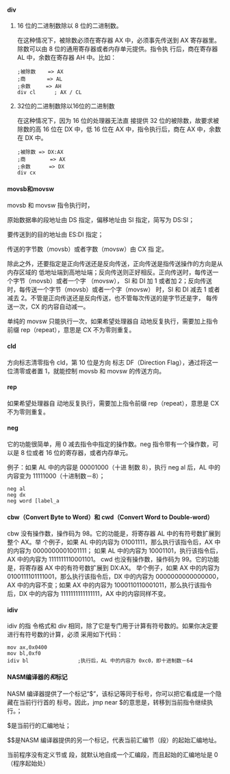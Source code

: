 #### div

1. 16 位的二进制数除以 8 位的二进制数。

    在这种情况下，被除数必须在寄存器 AX 中，必须事先传送到 AX 寄存器里。除数可以由 8 位的通用寄存器或者内存单元提供。指令执 行后，商在寄存器 AL 中，余数在寄存器 AH 中。比如：

    ```assembly
    ;被除数	=> AX
    ;商		 => AL
    ;余数		=> AH
    div cl		; AX / CL
    ```

2. 32位的二进制数除以16位的二进制数

   在这种情况下，因为 16 位的处理器无法直 接提供 32 位的被除数，故要求被除数的高 16 位在 DX 中，低 16 位在 AX 中，指令执行后，商在 AX 中，余数在 DX 中。

   ```assembly
   ;被除数	=> DX:AX
   ;商		 => AX
   ;余数		=> DX
   div cx
   ```



#### movsb和movsw 

movsb 和 movsw 指令执行时，

原始数据串的段地址由 DS 指定，偏移地址由 SI 指定，简写为 DS:SI；

要传送到的目的地址由 ES:DI 指定；

传送的字节数（movsb）或者字数（movsw）由 CX 指 定。

除此之外，还要指定是正向传送还是反向传送，正向传送是指传送操作的方向是从内存区域的 低地址端到高地址端；反向传送则正好相反。正向传送时，每传送一个字节（movsb）或者一个字 （movsw）， SI 和 DI 加 1 或者加 2；反向传送时，每传送一个字节（movsb）或者一个字（movsw） 时，SI 和 DI 减去 1 或者减去 2。不管是正向传送还是反向传送，也不管每次传送的是字节还是字， 每传送一次，CX 的内容自动减一。

单纯的 movsw 只能执行一次，如果希望处理器自 动地反复执行，需要加上指令前缀 rep（repeat），意思是 CX 不为零则重复。



#### cld

方向标志清零指令 cld，第 10 位是方向 标志 DF（Direction Flag），通过将这一位清零或者置 1，就能控制 movsb 和 movsw 的传送方向。 



####  rep

如果希望处理器自 动地反复执行，需要加上指令前缀 rep（repeat），意思是 CX 不为零则重复。



#### neg

它的功能很简单，用 0 减去指令中指定的操作数。neg 指令带有一个操作数，可以是 8 位或者 16 位的寄存器，或者内存单元。

例子：如果 AL 中的内容是 00001000（十进 制数 8），执行 neg al 后，AL 中的内容变为 11111000（十进制数－8）；

```assembly
neg al 
neg dx 
neg word [label_a
```



#### cbw（Convert Byte to Word）和 cwd（Convert Word to Double-word）

cbw 没有操作数，操作码为 98。它的功能是，将寄存器 AL 中的有符号数扩展到整个 AX。举 个例子，如果 AL 中的内容为 01001111，那么执行该指令后，AX 中的内容为 0000000001001111； 如果 AL 中的内容为 10001101，执行该指令后，AX 中的内容为 1111111110001101。 cwd 也没有操作数，操作码为 99。它的功能是，将寄存器 AX 中的有符号数扩展到 DX:AX。 举个例子，如果 AX 中的内容为 0100111101111001，那么执行该指令后，DX 中的内容为 0000000000000000，AX 中的内容不变；如果 AX 中的内容为 1000110110001011，那么执行该指令后，DX 中的内容为 1111111111111111，AX 中的内容同样不变。 



#### idiv

 idiv 的指 令格式和 div 相同，除了它是专门用于计算有符号数的。如果你决定要进行有符号数的计算，必须 采用如下代码：

```assembly
mov ax,0x0400 
mov bl,0xf0 
idiv bl                ;执行后，AL 中的内容为 0xc0，即十进制数－64
```



####  NASM编译器的$和$标记 

NASM 编译器提供了一个标记“$”，该标记等同于标号，你可以把它看成是一个隐藏在当前行行首的 标号。因此，jmp near $的意思是，转移到当前指令继续执行。； 

$是当前行的汇编地址；

$$是NASM 编译器提供的另一个标记，代表当前汇编节（段）的起始汇编地址。

当前程序没有定义节或 段，就默认地自成一个汇编段，而且起始的汇编地址是 0（程序起始处）